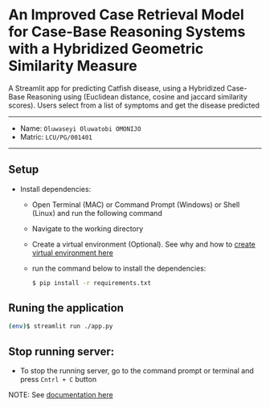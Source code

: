 # An Improved Case Retrieval Model for Case-Base Reasoning Systems with a Hybridized Geometric Similarity Measure

A Streamlit app for predicting Catfish disease, using a Hybridized Case-Base Reasoning using (Euclidean distance, cosine and jaccard similarity scores). Users select from a list of symptoms and get the disease predicted

---
- Name: `Oluwaseyi Oluwatobi OMONIJO`
- Matric: `LCU/PG/001401`

---

## Setup
- Install dependencies: 
    - Open Terminal (MAC) or  Command Prompt (Windows) or Shell (Linux) and run the following command
    - Navigate to the working directory
    - Create a virtual environment (Optional). See why and how to [create virtual environment here](https://www.geeksforgeeks.org/python-virtual-environment/)
    - run the command below to install the dependencies:

        ```bash
        $ pip install -r requirements.txt
        ```

## Runing the application
```bash
(env)$ streamlit run ./app.py
````

## Stop running server:
- To stop the running server, go to the command prompt or terminal and press `Cntrl + C` button

NOTE:
See [documentation here](./DOC.md)